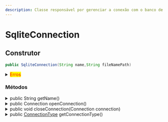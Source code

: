 ```yaml
---
description: Classe responsável por gerenciar a conexão com o banco de dados SQLITE
---
```


# SqliteConnection

## Construtor

```java
public SqliteConnection(String name,String fileNamePath)
```

<details>

<summary><mark style="color:red;">Erros</mark></summary>

* <mark style="color:red;">NullPointerException</mark> : Ocorre quando o nome é vazio ou nulo . Ou caso o fileNamePath for vázio

</details>

### Métodos

<details>

<summary>public String getName()</summary>

Obtém o nome da conexão

</details>

<details>

<summary>public Connection openConnection()</summary>

Inicia o processo de abertura de conexão com o banco de dados

<mark style="color:red;">**Erros**</mark>:

* <mark style="color:red;">NullPointerException</mark>: Ocorre quando não tem nenhum banco de dados definido pelo método [setDatabase](mysqlconnection-1.md#public-void-setdatabase-string-database)
* <mark style="color:red;">SQLException</mark>: Ocorre quando não foi possível estabelecer uma conexão com o banco de dados

</details>

<details>

<summary>public void closeConnection(Connection connection)</summary>

Método responsável por fechar a conexão com o banco de dados

<mark style="color:red;">**Erros**</mark>:

* <mark style="color:red;">SQLException</mark>: Ocorre quando há algum erro no fechamento da conexão com o banco de dados

</details>

<details>

<summary>public <a href="../../../doc/enums/connectiontype.md">ConnectionType</a> getConnectionType()</summary>

Retorna o tipo da Conexão sendo [ConnectionType.SQLITE](../../../doc/enums/connectiontype.md)

</details>
